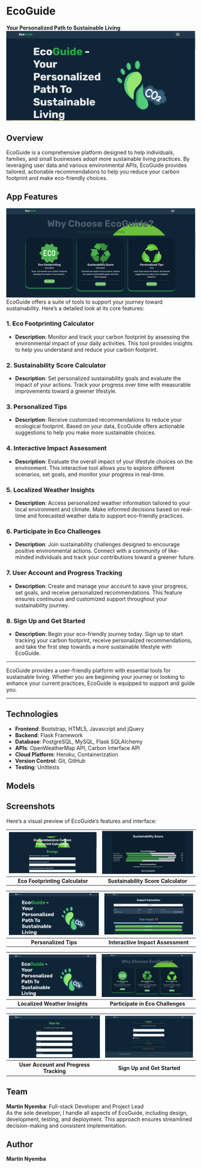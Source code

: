 # EcoGuide
**Your Personalized Path to Sustainable Living**
![EcoGuide](screenshots/landing-1.PNG)

## Overview
EcoGuide is a comprehensive platform designed to help individuals, families, and small businesses adopt more sustainable living practices. By leveraging user data and various environmental APIs, EcoGuide provides tailored, actionable recommendations to help you reduce your carbon footprint and make eco-friendly choices.

## App Features
![](screenshots/why-choose-ecogude.PNG)
EcoGuide offers a suite of tools to support your journey toward sustainability. Here’s a detailed look at its core features:

### 1. Eco Footprinting Calculator
- **Description**: Monitor and track your carbon footprint by assessing the environmental impact of your daily activities. This tool provides insights to help you understand and reduce your carbon footprint.

### 2. Sustainability Score Calculator
- **Description**: Set personalized sustainability goals and evaluate the impact of your actions. Track your progress over time with measurable improvements toward a greener lifestyle.

### 3. Personalized Tips
- **Description**: Receive customized recommendations to reduce your ecological footprint. Based on your data, EcoGuide offers actionable suggestions to help you make more sustainable choices.

### 4. Interactive Impact Assessment
- **Description**: Evaluate the overall impact of your lifestyle choices on the environment. This interactive tool allows you to explore different scenarios, set goals, and monitor your progress in real-time.

### 5. Localized Weather Insights
- **Description**: Access personalized weather information tailored to your local environment and climate. Make informed decisions based on real-time and forecasted weather data to support eco-friendly practices.

### 6. Participate in Eco Challenges
- **Description**: Join sustainability challenges designed to encourage positive environmental actions. Connect with a community of like-minded individuals and track your contributions toward a greener future.

### 7. User Account and Progress Tracking
- **Description**: Create and manage your account to save your progress, set goals, and receive personalized recommendations. This feature ensures continuous and customized support throughout your sustainability journey.

### 8. Sign Up and Get Started
- **Description**: Begin your eco-friendly journey today. Sign up to start tracking your carbon footprint, receive personalized recommendations, and take the first step towards a more sustainable lifestyle with EcoGuide.

---

EcoGuide provides a user-friendly platform with essential tools for sustainable living. Whether you are beginning your journey or looking to enhance your current practices, EcoGuide is equipped to support and guide you.

---

## Technologies
- **Frontend**: Bootstrap, HTML5, Javascript and jQuery
- **Backend**: Flask Framework
- **Database**: PostgreSQL, MySQL, Flask SQLAlchemy
- **APIs**: OpenWeatherMap API, Carbon Interface API
- **Cloud Platform**: Heroku, Containerization
- **Version Control**: Git, GitHub
- **Testing**: Unittests

## Models

## Screenshots

Here’s a visual preview of EcoGuide’s features and interface:

| ![Eco Footprinting Calculator](screenshots/calculator.PNG) | ![Sustainability Score Calculator](screenshots/sustanability-score.PNG) |
|:---------------------------------------------:|:-------------------------------------------------:|
|        **Eco Footprinting Calculator**        |        **Sustainability Score Calculator**        |

| ![Personalized Tips](screenshots/landing-1.PNG) | ![Interactive Impact Assessment](screenshots/impact-calculator.PNG) |
|:-----------------------------------:|:-----------------------------------------------:|
|        **Personalized Tips**        |        **Interactive Impact Assessment**        |

| ![Localized Weather Insights](screenshots/landing-1.PNG) | ![Participate in Eco Challenges](screenshots/why-choose-ecogude.PNG) |
|:--:|:-----------------------------------------------:|
| **Localized Weather Insights** |        **Participate in Eco Challenges**        |

| ![User Account and Progress Tracking](screenshots/register.PNG) | ![Sign Up and Get Started](screenshots/login.PNG) |
|:----------------------------------------------------:|:-----------------------------------------:|
|        **User Account and Progress Tracking**        |        **Sign Up and Get Started**        |



## Team
**Martin Nyemba**: Full-stack Developer and Project Lead  
As the sole developer, I handle all aspects of EcoGuide, including design, development, testing, and deployment. This approach ensures streamlined decision-making and consistent implementation.

## Author
**Martin Nyemba**